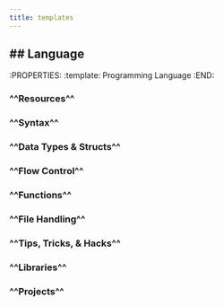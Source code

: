 ```yaml
---
title: templates
---
```


## ## **Language**
:PROPERTIES:
:template: Programming Language
:END:
### ^^Resources^^
### ^^Syntax^^
### ^^Data Types & Structs^^
### ^^Flow Control^^
### ^^Functions^^
### ^^File Handling^^
### ^^Tips, Tricks, & Hacks^^
### ^^Libraries^^
### ^^Projects^^
##
##
